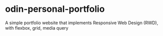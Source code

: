 # odin-personal-portfolio
A simple portfolio website that implements Responsive Web Design (RWD), with flexbox, grid, media query
